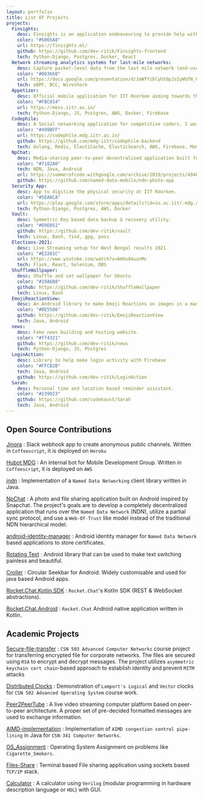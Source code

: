 ```yaml
---
layout: portfolio
title: List Of Projects
projects:
  Finsights:
    desc: Finsights is an application endeavouring to provide help with passive investments. I work on this as a hobby project. (Helps me with my investments!)
    color: "#5065A8"
    url: https://finsights.ml/
    github: https://github.com/dev-ritik/Finsights-frontend
    tech: Python-Django, Postgres, Docker, React
  Network streaming analytics systems for last-mile networks:
    desc: Capture packet-level data from the last mile network (end-users devices like home routers).
    color: "#003660"
    url: https://docs.google.com/presentation/d/1mWfYzblyGt0pJsIyWUfN_hJ8c3bJm8ZCMXgchbn23-k/edit?usp=sharing
    tech: eBPF, BCC, Wireshark
  Appetizer:
    desc: Official mobile application for IIT Roorkee aiming towards the management of mess functionalities. I worked as the Backend Head and Product Manager
    color: "#FBC014"
    url: https://mess.iitr.ac.in/
    tech: Python-Django, JS, Postgres, AWS, Docker, Firebase
  Codephile:
    desc: A Social networking application for competitive coders. I worked as the Backend Lead for the project.
    color: "#499BFF"
    url: https://codephile.mdg.iitr.ac.in/
    github: https://github.com/mdg-iitr/codephile-backend
    tech: Golang, Redis, ElastiCache, ElasticSearch, AWS, Firebase, MongoDB, Bee
  NpChat:
    desc: Media-sharing peer-to-peer decentralised application built for Android on Named Data Network (ICN). With the app, wrote the AIMD pipelined Segment-Fetcher for their Java Support Library.
    color: "#7102A0"
    tech: NDN, Java, Android
    url: https://summerofcode.withgoogle.com/archive/2019/projects/4940146259001344/
    github: https://github.com/named-data-mobile/ndn-photo-app
  Security App:
    desc: App to digitize the physical security at IIT Roorkee.
    color: "#5EA0CA"
    url: https://play.google.com/store/apps/details?id=in.ac.iitr.mdg.securityapp
    tech: Python-Django, Postgres, AWS, Docker
  Vault:
    desc: Symmetric Key based data backup & recovery utility.
    color: "#89E051"
    github: https://github.com/dev-ritik/vault
    tech: Linux, Bash, find, gpg, pass
  Elections-2021:
    desc: Live Streaming setup for West Bengal results 2021
    color: "#E2261C"
    url: https://www.youtube.com/watch?v=AHXu84uznMc
    tech: Flask, React, Selenium, OBS
  ShuffleWallpaper:
    desc: Shuffle and set wallpaper for Ubuntu
    color: "#19A6B8"
    github: https://github.com/dev-ritik/ShuffleWallpaper
    tech: Linux, Bash
  EmojiReactionView:
    desc: An Android library to make Emoji Reactions on images in a manner Instagram does this!
    color: "#0E5586"
    github: https://github.com/dev-ritik/EmojiReactionView
    tech: Java, Android
  news:
    desc: Fake news building and hosting website.
    color: "#ff4321"
    github: https://github.com/dev-ritik/news
    tech: Python-Django, JS, Postgres
  LoginAction:
    desc: Library to help make login activity with Firebase
    color: "#FFCB2B"
    tech: Java, Android
    github: https://github.com/dev-ritik/LoginAction
  Sarah:
    desc: Personal time and location based reminder assistant.
    color: "#239923"
    github: https://github.com/codekaust/Sarah
    tech: Java, Android
---
```


## Open Source Contributions
[Jinora](https://github.com/mdg-iitr/jinora)
: Slack webhook app to create anonymous public channels. Written in `Coffeescript`, it is deployed on `Heroku`

[Hubot MDG](https://github.com/mdg-iitr/bot)
: An internal bot for Mobile Development Group. Written in `Coffeescript`, it is deployed on `AWS`

[jndn](https://github.com/named-data/jndn)
: Implementation of a `Named Data Networking` client library written in Java.

[NpChat](https://github.com/named-data-mobile/ndn-photo-app)
: A photo and file sharing application built on Android inspired by Snapchat. The project's goals are to develop a
completely decentralized application that runs over the `Named Data Network` (NDN), utilize a partial sync protocol,
and use a `Web-Of-Trust` like model instead of the traditional NDN hierarchical model.

[android-identity-manager](https://github.com/zhtaoxiang/android-identity-manager)
: Android identity manager for `Named Data Network` based applications to store certificates.

[Rotating Text](https://github.com/mdg-iitr/RotatingText)
: Android library that can be used to make text switching painless and beautiful.

[Croller](https://github.com/harjot-oberai/Croller)
: Circular Seekbar for Android. Widely customisable and used for java based Android apps.

[Rocket.Chat.Kotlin.SDK](https://github.com/RocketChat/Rocket.Chat.Kotlin.SDK)
: `Rocket.Chat`'s Kotlin SDK (REST & WebSocket abstractions).

[Rocket.Chat.Android](https://github.com/RocketChat/Rocket.Chat.Android)
: `Rocket.Chat` Android native application written in Kotlin.

## Academic Projects

[Secure-file-transfer](https://github.com/dev-ritik/Secure-file-transfer)
: `CSN 503 Advanced Computer Networks` course project for transferring encrypted file for corporate networks. The files
are secured using `RSA` to encrypt and decrypt messages. The project utilizes `asymmetric keychain cert chain`-based
approach to establish identity and prevent `MITM` attacks

[Distributed Clocks](https://github.com/dev-ritik/distributed_clocks)
: Demonstration of `Lamport's Logical` and `Vector` clocks for `CSN 502 Advanced Operating System` course work.

[Peer2PeerTube](https://github.com/dev-ritik/Peer2PeerTube)
: A live video streaming computer platform based on peer-to-peer architecture. A proper set of pre-decided formatted
messages are used to exchange information.

[AIMD-implementation](https://github.com/dev-ritik/AIMD-implementation)
: Implementation of `AIMD congestion control pipe-lining` in Java for `CSN-341 Computer Networks`.

[OS_Assignment](https://github.com/dev-ritik/OS_Assignment)
: Operating System Assignment on problems like `Cigarette_Smokers`.

[Files-Share](https://github.com/dev-ritik/files_share)
: Terminal based File sharing application using sockets based `TCP/IP` stack.

[Calculator](https://github.com/dev-ritik/calculator)
: A calculator using `Verilog` (modular programming in hardware description language or `HDL`) with GUI.

